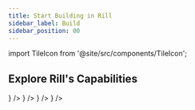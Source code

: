 ```yaml
---
title: Start Building in Rill 
sidebar_label: Build
sidebar_position: 00
---
```


import TileIcon from '@site/src/components/TileIcon';



## Explore Rill's Capabilities

<div className="tile-icon-grid">
    <TileIcon
    header="Connect Data Sources"
    content="Connect to your data sources and start ingesting data into Rill for analysis."
    link="/reference/connectors"
    icon={<img src="/img/home/connect.svg" alt="Connect" style={{ width: 24, height: 24 }} />}
    />
    <TileIcon
    header="Prepare Your Data"
    content="Transform and prepare your data with Rill's powerful ETL capabilities."
    link="/build/models"
    icon={<img src="/img/home/model.svg" alt="Model" style={{ width: 24, height: 24 }} />}
    />
    <TileIcon
    header="Create a Metrics Layer"
    content="Build a metrics layer to define key business metrics and KPIs."
    link="/build/metrics-view"
    icon={<img src="/img/home/metrics.svg" alt="Metrics" style={{ width: 24, height: 24 }} />}
    />
    <TileIcon
    header="Explore Your Data"
    content="Use Rill's interactive data exploration tools to discover insights."
    link="/explore/dashboard-101"
    icon={<img src="/img/home/explore.svg" alt="Explore" style={{ width: 24, height: 24 }} />}
    />

</div>